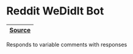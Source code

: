 [wedidit-reddit-bot source]: https://github.com/RascalTwo/WeDidItRedditBot

# Reddit WeDidIt Bot

| [Source][wedidit-reddit-bot source] |
| - |

Responds to variable comments with responses
